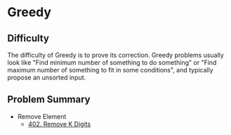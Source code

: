 # Greedy
## Difficulty ##
The difficulty of Greedy is to prove its correction.
Greedy problems usually look like "Find minimum number of something to do something" or "Find maximum number of something to fit in some conditions", and typically propose an unsorted input.
## Problem Summary
* Remove Element
    * [402. Remove K Digits](https://leetcode.com/problems/remove-k-digits/)